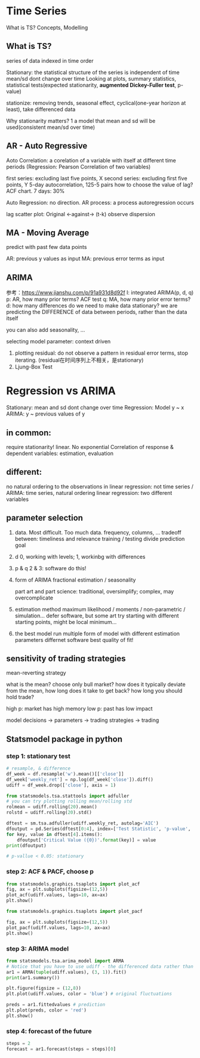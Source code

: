 # Time Series
What is TS?
Concepts, Modelling

## What is TS?
series of data indexed in time order

Stationary: the statistical structure of the series is independent of time
mean/sd dont change over time
Looking at plots, summary statistics, statistical tests(expected stationarity, **augmented Dickey-Fuller test**, p-value)

stationize: removing trends, seasonal effect, cyclical(one-year horizon at least), take differenced data

Why stationarity matters?
1 a model that mean and sd will be used(consistent mean/sd over time)

## AR - Auto Regressive
Aoto Correlation: a corelation of a variable with itself at different time periods
(Regression: Pearson Correlation of two variables)

first series: excluding last five points, X
second series: excluding first five points, Y
5-day autocorrelation, 125-5 pairs
how to choose the value of lag? ACF chart. 7 days: 30%

Auto Regression: no direction.
AR process: a process autoregression occurs

lag scatter plot: Original <-against-> (t-k)
observe dispersion

## MA - Moving Average
predict with past few data points

AR: previous y values as input
MA: previous error terms as input

## ARIMA
参考：https://www.jianshu.com/p/91a931d8d92f
I: integrated
ARIMA(p, d, q)
p: AR, how many prior terms?    ACF test
q: MA, how many prior error terms?
d: how many differences do we need to make data stationary?
we are predicting the DIFFERENCE of data between periods, rather than the data itself

you can also add seasonality, ...

selecting model parameter: context driven
1. plotting residual: do not observe a pattern in residual error terms, stop iterating. (residual在时间序列上不相关，是stationary)
2. Ljung-Box Test

# Regression vs ARIMA
Stationary: mean and sd dont change over time
Regression: Model y ~ x
ARIMA: y ~ previous values of y

## in common: 
require stationarity!
linear. No exponential
Correlation of response & dependent variables: estimation, evaluation

## different:
no natural ordering to the observations in linear regression: not time series / ARIMA: time series, natural ordering
linear regression: two different variables

## parameter selection
1. data. 
   Most difficult. Too much data.
   frequency, columns, ...
   tradeoff between: timeliness and relevance
   training / testing divide
   prediction goal

2. d
   0, working with levels; 1, workinbg with differences
3. p & q
   2 & 3: software do this! 

4. form of ARIMA
   fractional estimation / seasonality

   part art and part science: traditional, oversimplify; complex, may overcomplicate

5. estimation method
   maximum likelihood / moments / non-parametric / simulation...
   defer software, but some art
   try starting with different starting points, might be local minimum...
   
6. the best model
   run multiple form of model with different estimation parameters
   differnet software
   best quality of fit!


## sensitivity of trading strategies
mean-reverting strategy

what is the mean? choose only bull market?
how does it typically deviate from the mean, how long does it take to get back? how long you should hold trade?

high p: market has high memory
low p: past has low impact

model decisions -> parameters -> trading strategies -> trading

## Statsmodel package in python
### step 1: stationary test
```python 
# resample, & difference
df_week = df.resample('w').mean()[['close']]
df_week['weekly_ret'] = np.log(df_week['close']).diff()
udiff = df_week.drop(['close'], axis = 1)

from statsmodels.tsa.stattools import adfuller
# you can try plotting rolling mean/rolling std
rolmean = udiff.rolling(20).mean()
rolstd = udiff.rolling(20).std()

dftest = sm.tsa.adfuller(udiff.weekly_ret, autolag='AIC')
dfoutput = pd.Series(dftest[0:4], index=['Test Statistic', 'p-value', '#Lags Used', 'Number of Observations Used'])
for key, value in dftest[4].items():
    dfoutput['Critical Value ({0})'.format(key)] = value
print(dfoutput)

# p-vallue < 0.05: stationary
```

### step 2: ACF & PACF, choose p
```python
from statsmodels.graphics.tsaplots import plot_acf
fig, ax = plt.subplots(figsize=(12,5))
plot_acf(udiff.values, lags=10, ax=ax)
plt.show()

from statsmodels.graphics.tsaplots import plot_pacf

fig, ax = plt.subplots(figsize=(12,5))
plot_pacf(udiff.values, lags=10, ax=ax)
plt.show()
```

### step 3: ARIMA model
```python
from statsmodels.tsa.arima_model import ARMA
# Notice that you have to use udiff - the differenced data rather than the original data. 
ar1 = ARMA(tuple(udiff.values), (3, 1)).fit()
print(ar1.summary())

plt.figure(figsize = (12,8))
plt.plot(udiff.values, color = 'blue') # original fluctuations

preds = ar1.fittedvalues # prediction
plt.plot(preds, color = 'red')
plt.show()

```

### step 4: forecast of the future
```python
steps = 2
forecast = ar1.forecast(steps = steps)[0]
```